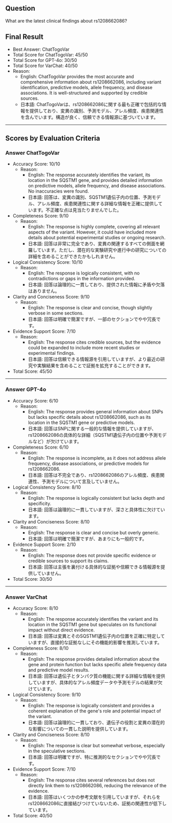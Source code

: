 ## Question

What are the latest clinical findings about rs1208662086?

## Final Result

- Best Answer: ChatTogoVar
- Total Score for ChatTogoVar: 45/50
- Total Score for GPT-4o: 30/50
- Total Score for VarChat: 40/50
- Reason:
  - English: ChatTogoVar provides the most accurate and comprehensive information about rs1208662086, including variant identification, predictive models, allele frequency, and disease associations. It is well-structured and supported by credible sources.
  - 日本語: ChatTogoVarは、rs1208662086に関する最も正確で包括的な情報を提供しており、変異の識別、予測モデル、アレル頻度、疾患関連性を含んでいます。構造が良く、信頼できる情報源に基づいています。

---

## Scores by Evaluation Criteria

### Answer ChatTogoVar
- Accuracy Score: 10/10
  - Reason: 
    - English: The response accurately identifies the variant, its location in the SQSTM1 gene, and provides detailed information on predictive models, allele frequency, and disease associations. No inaccuracies were found.
    - 日本語: 回答は、変異の識別、SQSTM1遺伝子内の位置、予測モデル、アレル頻度、疾患関連性に関する詳細な情報を正確に提供しています。不正確な点は見当たりませんでした。
- Completeness Score: 9/10
  - Reason: 
    - English: The response is highly complete, covering all relevant aspects of the variant. However, it could have included more details about potential experimental studies or ongoing research.
    - 日本語: 回答は非常に完全であり、変異の関連するすべての側面を網羅しています。ただし、潜在的な実験研究や進行中の研究についての詳細を含めることができたかもしれません。
- Logical Consistency Score: 10/10
  - Reason: 
    - English: The response is logically consistent, with no contradictions or gaps in the information provided.
    - 日本語: 回答は論理的に一貫しており、提供された情報に矛盾や欠落はありません。
- Clarity and Conciseness Score: 9/10
  - Reason: 
    - English: The response is clear and concise, though slightly verbose in some sections.
    - 日本語: 回答は明確で簡潔ですが、一部のセクションでやや冗長です。
- Evidence Support Score: 7/10
  - Reason: 
    - English: The response cites credible sources, but the evidence could be expanded to include more recent studies or experimental findings.
    - 日本語: 回答は信頼できる情報源を引用していますが、より最近の研究や実験結果を含めることで証拠を拡充することができます。
- Total Score: 45/50

---

### Answer GPT-4o
- Accuracy Score: 6/10
  - Reason: 
    - English: The response provides general information about SNPs but lacks specific details about rs1208662086, such as its location in the SQSTM1 gene or predictive models.
    - 日本語: 回答はSNPに関する一般的な情報を提供していますが、rs1208662086の具体的な詳細（SQSTM1遺伝子内の位置や予測モデルなど）が欠けています。
- Completeness Score: 6/10
  - Reason: 
    - English: The response is incomplete, as it does not address allele frequency, disease associations, or predictive models for rs1208662086.
    - 日本語: 回答は不完全であり、rs1208662086のアレル頻度、疾患関連性、予測モデルについて言及していません。
- Logical Consistency Score: 8/10
  - Reason: 
    - English: The response is logically consistent but lacks depth and specificity.
    - 日本語: 回答は論理的に一貫していますが、深さと具体性に欠けています。
- Clarity and Conciseness Score: 8/10
  - Reason: 
    - English: The response is clear and concise but overly generic.
    - 日本語: 回答は明確で簡潔ですが、あまりにも一般的です。
- Evidence Support Score: 2/10
  - Reason: 
    - English: The response does not provide specific evidence or credible sources to support its claims.
    - 日本語: 回答は主張を裏付ける具体的な証拠や信頼できる情報源を提供していません。
- Total Score: 30/50

---

### Answer VarChat
- Accuracy Score: 8/10
  - Reason: 
    - English: The response accurately identifies the variant and its location in the SQSTM1 gene but speculates on its functional impact without direct evidence.
    - 日本語: 回答は変異とそのSQSTM1遺伝子内の位置を正確に特定していますが、直接的な証拠なしにその機能的影響を推測しています。
- Completeness Score: 8/10
  - Reason: 
    - English: The response provides detailed information about the gene and protein function but lacks specific allele frequency data and predictive model results.
    - 日本語: 回答は遺伝子とタンパク質の機能に関する詳細な情報を提供していますが、具体的なアレル頻度データや予測モデルの結果が欠けています。
- Logical Consistency Score: 9/10
  - Reason: 
    - English: The response is logically consistent and provides a coherent explanation of the gene's role and potential impact of the variant.
    - 日本語: 回答は論理的に一貫しており、遺伝子の役割と変異の潜在的な影響についての一貫した説明を提供しています。
- Clarity and Conciseness Score: 8/10
  - Reason: 
    - English: The response is clear but somewhat verbose, especially in the speculative sections.
    - 日本語: 回答は明確ですが、特に推測的なセクションでやや冗長です。
- Evidence Support Score: 7/10
  - Reason: 
    - English: The response cites several references but does not directly link them to rs1208662086, reducing the relevance of the evidence.
    - 日本語: 回答はいくつかの参考文献を引用していますが、それらをrs1208662086に直接結びつけていないため、証拠の関連性が低下しています。
- Total Score: 40/50